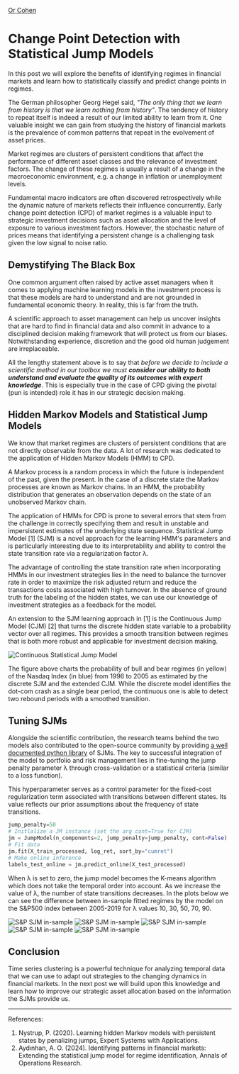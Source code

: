 [Or Cohen](/index.html)
# Change Point Detection with Statistical Jump Models
In this post we will explore the benefits of identifying regimes in financial markets and learn how to statistically classify and predict change points in regimes. 
 
The German philosopher Georg Hegel said, *"The only thing that we learn from history is that we learn nothing from history"*. The tendency of history to repeat itself is indeed a result of our limited ability to learn from it. One valuable insight we can gain from studying the history of financial markets is the prevalence of common patterns that repeat in the evolvement of asset prices.

Market regimes are clusters of persistent conditions that affect the performance of different asset classes and the relevance of investment factors. The change of these regimes is usually a result of a change in the macroeconomic environment, e.g. a change in inflation or unemployment levels.

Fundamental macro indicators are often discovered retrospectively while the dynamic nature of markets reflects their influence concurrently. Early change point detection (CPD) of market regimes is a valuable input to strategic investment decisions such as asset allocation and the level of exposure to various investment factors.  However, the stochastic nature of prices means that identifying a persistent change is a challenging task given the low signal to noise ratio.

## Demystifying The Black Box 
One common argument often raised by active asset managers when it comes to applying machine learning models in the investment process is that these models are hard to understand and are not grounded in fundamental economic theory. In reality, this is far from the truth.
 
 A scientific approach to asset management can help us uncover insights that are hard to find in financial data and also commit in advance to a disciplined decision making framework that will protect us from our biases. Notwithstanding experience, discretion and the good old human judgement are irreplaceable. 

All the lengthy statement above is to say that _before we decide to include a scientific method in our toolbox we must **consider our ability to both understand and evaluate the quality of its outcomes with expert knowledge**_. This is especially true in the case of CPD giving the pivotal (pun is intended) role it has in our strategic decision making. 

## Hidden Markov Models and Statistical Jump Models
We know that market regimes are clusters of persistent conditions that are not directly observable from the data. A lot of research was dedicated to the application of Hidden Markov Models (HMM) to CPD.

A Markov process is a random process in which the future is independent of the past, given the present. In the case of a discrete state the Markov processes are known as Markov chains. In an HMM, the probability distribution that generates an observation depends on the state of an unobserved Markov chain. 

The application of HMMs for CPD is prone to several errors that stem from the challenge in correctly specifying them and result in unstable and impersistent estimates of the underlying state sequence. Statistical Jump Model [1] (SJM) is a novel approach for the learning HMM's parameters and is particularly interesting due to its interpretability and ability to control the state transition rate via a regularization factor λ. 

The advantage of controlling the state transition rate when incorporating HMMs in our investment strategies lies in the need to balance the turnover rate in order to maximize the risk adjusted return and reduce the transactions costs associated with high turnover. In the absence of ground truth for the labeling of the hidden states, we can use our knowledge of investment strategies as a feedback for the model. 

An extension to the SJM learning approach in [1] is the Continuous Jump Model (CJM) [2] that turns the discrete hidden state variable to a probability vector over all regimes. This provides a smooth transition between regimes that is both more robust and applicable for investment decision making.

![Continuous Statistical Jump Model](/images/sjm1.png)

The figure above charts the probability of bull and bear regimes (in yellow) of the Nasdaq Index (in blue) from 1996 to 2005 as estimated by the discrete SJM and the extended CJM. While the discrete model identifies the dot-com crash as a single bear period, the continuous one is able to detect two rebound periods with a smoothed transition.

## Tuning SJMs
Alongside the scientific contribution, the research teams behind the two models also contributed to the open-source community by providing [a well documented python library](https://github.com/Yizhan-Oliver-Shu/jump-models?tab=readme-ov-file) of SJMs. The key to successful integration of the model to portfolio and risk management lies in fine-tuning the jump penalty parameter λ through cross-validation or a statistical criteria (similar to a loss function).

This hyperparameter serves as a control parameter for the fixed-cost regularization term associated with transitions between different states. Its value reflects our prior assumptions about the frequency of state transitions.

```python
jump_penalty=50
# Initlalize a JM instance (set the arg cont=True for CJM)
jm = JumpModel(n_components=2, jump_penalty=jump_penalty, cont=False)
# Fit data
jm.fit(X_train_processed, log_ret, sort_by="cumret")
# Make online inference
labels_test_online = jm.predict_online(X_test_processed)
```
When λ is set to zero, the jump model becomes the K-means algorithm which does not take the temporal order into account. As we increase the value of λ, the number of state transitions decreases. In the plots below we can see the difference between in-sample fitted regimes by the model on the S&P500 index between 2005-2019 for λ values 10, 30, 50, 70, 90. 

![S&P SJM in-sample](/images/sjm2.png)
![S&P SJM in-sample](/images/sjm3.png)
![S&P SJM in-sample](/images/sjm4.png)
![S&P SJM in-sample](/images/sjm5.png)
![S&P SJM in-sample](/images/sjm6.png)

## Conclusion
Time series clustering is a powerful technique for analyzing temporal data that we can use to adapt out strategies to the changing dynamics in financial markets. In the next post we will build upon this knowledge and learn how to improve our strategic asset allocation based on the information the SJMs provide us.

___
References:
1.  Nystrup, P. (2020). Learning hidden Markov models with persistent states by penalizing jumps, Expert Systems with Applications.
2. Aydınhan, A. O. (2024). Identifying patterns in financial markets: Extending the statistical jump model for regime identification, Annals of Operations Research.
